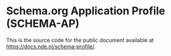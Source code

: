 # Schema.org Application Profile (SCHEMA-AP)

This is the source code for the public document available at https://docs.nde.nl/schema-profile/.
